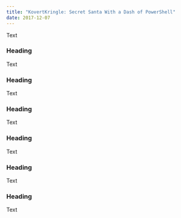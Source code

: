 ```yaml
---
title: "KovertKringle: Secret Santa With a Dash of PowerShell"
date: 2017-12-07
---
```


Text

### Heading

Text

### Heading

Text

### Heading

Text

### Heading

Text

### Heading

Text

### Heading

Text
